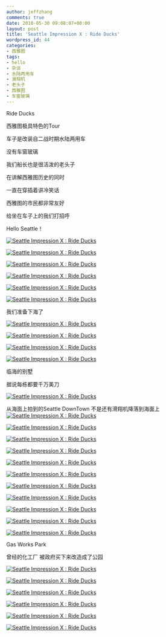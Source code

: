 ```yaml
---
author: jeffzhang
comments: true
date: 2010-05-30 09:08:07+00:00
layout: post
title: 'Seattle Impression X : Ride Ducks'
wordpress_id: 44
categories:
- 西雅图
tags:
- hello
- 杂谈
- 水陆两用车
- 滑翔机
- 老头子
- 西雅图
- 车窗玻璃
---
```


Ride Ducks

西雅图极具特色的Tour

车子是改装自二战时期水陆两用车

没有车窗玻璃

我们船长也是很活泼的老头子

在讲解西雅图历史的同时

一直在穿插着讲冷笑话

西雅图的市民都非常友好

给坐在车子上的我们打招呼

Hello Seattle！

[![Seattle Impression X : Ride Ducks](http://simg.sinajs.cn/blog7style/images/common/sg_trans.gif)](http://photo.blog.sina.com.cn/showpic.html#blogid=57f943110100j2el&url=http://static10.photo.sina.com.cn/orignal/57f94311g87cc27992659)

 [![Seattle Impression X : Ride Ducks](http://simg.sinajs.cn/blog7style/images/common/sg_trans.gif)](http://photo.blog.sina.com.cn/showpic.html#blogid=57f943110100j2el&url=http://static12.photo.sina.com.cn/orignal/57f94311g87cc1d6731fb)

 [![Seattle Impression X : Ride Ducks](http://simg.sinajs.cn/blog7style/images/common/sg_trans.gif)](http://photo.blog.sina.com.cn/showpic.html#blogid=57f943110100j2el&url=http://static12.photo.sina.com.cn/orignal/57f94311g87cc1d95045b)

 [![Seattle Impression X : Ride Ducks](http://simg.sinajs.cn/blog7style/images/common/sg_trans.gif)](http://photo.blog.sina.com.cn/showpic.html#blogid=57f943110100j2el&url=http://static10.photo.sina.com.cn/orignal/57f94311g87cc1db38d79)

 [![Seattle Impression X : Ride Ducks](http://simg.sinajs.cn/blog7style/images/common/sg_trans.gif)](http://photo.blog.sina.com.cn/showpic.html#blogid=57f943110100j2el&url=http://static14.photo.sina.com.cn/orignal/57f94311g87cc1dd202dd)


[![Seattle Impression X : Ride Ducks](http://simg.sinajs.cn/blog7style/images/common/sg_trans.gif)](http://photo.blog.sina.com.cn/showpic.html#blogid=57f943110100j2el&url=http://static16.photo.sina.com.cn/orignal/57f94311g87cc3804316f)
 

我们准备下海了


 [![Seattle Impression X : Ride Ducks](http://simg.sinajs.cn/blog7style/images/common/sg_trans.gif) ](http://photo.blog.sina.com.cn/showpic.html#blogid=57f943110100j2el&url=http://static13.photo.sina.com.cn/orignal/57f94311g87cc397ff99c)

 [![Seattle Impression X : Ride Ducks](http://simg.sinajs.cn/blog7style/images/common/sg_trans.gif)](http://photo.blog.sina.com.cn/showpic.html#blogid=57f943110100j2el&url=http://static2.photo.sina.com.cn/orignal/57f94311g87cc1e0f1791)

[![Seattle Impression X : Ride Ducks](http://simg.sinajs.cn/blog7style/images/common/sg_trans.gif)](http://photo.blog.sina.com.cn/showpic.html#blogid=57f943110100j2el&url=http://static15.photo.sina.com.cn/orignal/57f94311g87cc272e513e)

 [![Seattle Impression X : Ride Ducks](http://simg.sinajs.cn/blog7style/images/common/sg_trans.gif)](http://photo.blog.sina.com.cn/showpic.html#blogid=57f943110100j2el&url=http://static1.photo.sina.com.cn/orignal/57f94311g87cc1e3cda70)


临海的别墅

据说每栋都要千万美刀

[![Seattle Impression X : Ride Ducks](http://simg.sinajs.cn/blog7style/images/common/sg_trans.gif)](http://photo.blog.sina.com.cn/showpic.html#blogid=57f943110100j2el&url=http://static7.photo.sina.com.cn/orignal/57f94311g87cc5cf94ca6)

[](http://photo.blog.sina.com.cn/showpic.html#blogid=57f943110100j2el&url=http://static1.photo.sina.com.cn/orignal/57f94311g87cc1e79da50)


从海面上拍到的Seattle DownTown
 不是还有滑翔机降落到海面上
 [![Seattle Impression X : Ride Ducks](http://simg.sinajs.cn/blog7style/images/common/sg_trans.gif)](http://photo.blog.sina.com.cn/showpic.html#blogid=57f943110100j2el&url=http://static3.photo.sina.com.cn/orignal/57f94311g87cc1e893282)

 [![Seattle Impression X : Ride Ducks](http://simg.sinajs.cn/blog7style/images/common/sg_trans.gif)](http://photo.blog.sina.com.cn/showpic.html#blogid=57f943110100j2el&url=http://static3.photo.sina.com.cn/orignal/57f94311g87cc1ea7a542)


[![Seattle Impression X : Ride Ducks](http://simg.sinajs.cn/blog7style/images/common/sg_trans.gif)](http://photo.blog.sina.com.cn/showpic.html#blogid=57f943110100j2el&url=http://static3.photo.sina.com.cn/orignal/57f94311g87cc1ee4c022)


[![Seattle Impression X : Ride Ducks](http://simg.sinajs.cn/blog7style/images/common/sg_trans.gif)](http://photo.blog.sina.com.cn/showpic.html#blogid=57f943110100j2el&url=http://static11.photo.sina.com.cn/orignal/57f94311g87cc1f310efa)


 [![Seattle Impression X : Ride Ducks](http://simg.sinajs.cn/blog7style/images/common/sg_trans.gif)](http://photo.blog.sina.com.cn/showpic.html#blogid=57f943110100j2el&url=http://static13.photo.sina.com.cn/orignal/57f94311g87cc1f03327c)

 [![Seattle Impression X : Ride Ducks](http://simg.sinajs.cn/blog7style/images/common/sg_trans.gif)](http://photo.blog.sina.com.cn/showpic.html#blogid=57f943110100j2el&url=http://static14.photo.sina.com.cn/orignal/57f94311g87cc1f12724d)

 [![Seattle Impression X : Ride Ducks](http://simg.sinajs.cn/blog7style/images/common/sg_trans.gif)](http://photo.blog.sina.com.cn/showpic.html#blogid=57f943110100j2el&url=http://static7.photo.sina.com.cn/orignal/57f94311g87cc26866a26)

 [![Seattle Impression X : Ride Ducks](http://simg.sinajs.cn/blog7style/images/common/sg_trans.gif)](http://photo.blog.sina.com.cn/showpic.html#blogid=57f943110100j2el&url=http://static16.photo.sina.com.cn/orignal/57f94311g87cc26b42f8f)

 [![Seattle Impression X : Ride Ducks](http://simg.sinajs.cn/blog7style/images/common/sg_trans.gif)](http://photo.blog.sina.com.cn/showpic.html#blogid=57f943110100j2el&url=http://static10.photo.sina.com.cn/orignal/57f94311g87cc26d2c949)

 [](http://photo.blog.sina.com.cn/showpic.html#blogid=57f943110100j2el&url=http://static10.photo.sina.com.cn/orignal/57f94311g87cc26f13289)[![Seattle Impression X : Ride Ducks](http://simg.sinajs.cn/blog7style/images/common/sg_trans.gif)](http://photo.blog.sina.com.cn/showpic.html#blogid=57f943110100j2el&url=http://static2.photo.sina.com.cn/orignal/57f94311g87cc26a504b1)

 [![Seattle Impression X : Ride Ducks](http://simg.sinajs.cn/blog7style/images/common/sg_trans.gif)](http://photo.blog.sina.com.cn/showpic.html#blogid=57f943110100j2el&url=http://static7.photo.sina.com.cn/orignal/57f94311g87cc270fcd36)

 [](http://photo.blog.sina.com.cn/showpic.html#blogid=57f943110100j2el&url=http://static15.photo.sina.com.cn/orignal/57f94311g87cc272e513e)

Gas Works Park

曾经的化工厂 被政府买下来改造成了公园

[![Seattle Impression X : Ride Ducks](http://simg.sinajs.cn/blog7style/images/common/sg_trans.gif)](http://photo.blog.sina.com.cn/showpic.html#blogid=57f943110100j2el&url=http://static8.photo.sina.com.cn/orignal/57f94311g73fad558ec17)

 [![Seattle Impression X : Ride Ducks](http://simg.sinajs.cn/blog7style/images/common/sg_trans.gif)](http://photo.blog.sina.com.cn/showpic.html#blogid=57f943110100j2el&url=http://static6.photo.sina.com.cn/orignal/57f94311g87cc1ec62635)


[![Seattle Impression X : Ride Ducks](http://simg.sinajs.cn/blog7style/images/common/sg_trans.gif)](http://photo.blog.sina.com.cn/showpic.html#blogid=57f943110100j2el&url=http://static10.photo.sina.com.cn/orignal/57f94311g87cc1f7d5519)


 [![Seattle Impression X : Ride Ducks](http://simg.sinajs.cn/blog7style/images/common/sg_trans.gif)](http://photo.blog.sina.com.cn/showpic.html#blogid=57f943110100j2el&url=http://static5.photo.sina.com.cn/orignal/57f94311g87cc274cdbf4)

 [![Seattle Impression X : Ride Ducks](http://simg.sinajs.cn/blog7style/images/common/sg_trans.gif)](http://photo.blog.sina.com.cn/showpic.html#blogid=57f943110100j2el&url=http://static9.photo.sina.com.cn/orignal/57f94311g87cc275c1a38)

 [![Seattle Impression X : Ride Ducks](http://simg.sinajs.cn/blog7style/images/common/sg_trans.gif)](http://photo.blog.sina.com.cn/showpic.html#blogid=57f943110100j2el&url=http://static7.photo.sina.com.cn/orignal/57f94311g87cc277aa4f6)
